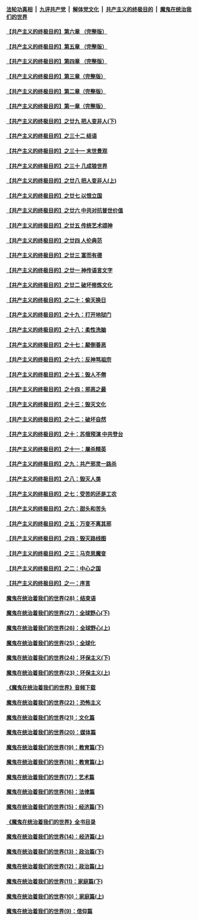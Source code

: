 ####  [法轮功真相](../../../../basic/blob/master/README.md?t=05071402) &nbsp;|&nbsp; [九评共产党](../../../../9ping.md/blob/master/README.md?t=05071402) &nbsp;|&nbsp; [解体党文化](../../../../jtdwh.md/blob/master/README.md?t=05071402)  &nbsp;|&nbsp; [共产主义的终极目的](../../../../gczydzjmd.md/blob/master/README.md?t=05071402) &nbsp;|&nbsp; [魔鬼在统治我们的世界](../../../../mgztzwmdsj.md/blob/master/README.md?t=05071402) 

#### [【共产主义的终极目的】第六章 （完整版）](../pages/nsc422/n11428913.md?t=05071402) 

#### [【共产主义的终极目的】第五章 （完整版）](../pages/nsc422/n11428912.md?t=05071402) 

#### [【共产主义的终极目的】第四章 （完整版）](../pages/nsc422/n11428907.md?t=05071402) 

#### [【共产主义的终极目的】第三章（完整版）](../pages/nsc422/n11428848.md?t=05071402) 

#### [【共产主义的终极目的】第二章（完整版）](../pages/nsc422/n11428831.md?t=05071402) 

#### [【共产主义的终极目的】第一章（完整版）](../pages/nsc422/n11417651.md?t=05071402) 

#### [【共产主义的终极目的】之廿九 把人变非人(下)](../pages/nsc422/n11344140.md?t=05071402) 

#### [【共产主义的终极目的】之三十二 结语](../pages/nsc422/n11360535.md?t=05071402) 

#### [【共产主义的终极目的】之三十一 末世景观](../pages/nsc422/n11351129.md?t=05071402) 

#### [【共产主义的终极目的】之三十 几成狼世界](../pages/nsc422/n11348280.md?t=05071402) 

#### [【共产主义的终极目的】之廿八 把人变非人(上)](../pages/nsc422/n11340492.md?t=05071402) 

#### [【共产主义的终极目的】之廿七 以恨立国](../pages/nsc422/n11336944.md?t=05071402) 

#### [【共产主义的终极目的】之廿六 中共对抗普世价值](../pages/nsc422/n11324785.md?t=05071402) 

#### [【共产主义的终极目的】之廿五 传统艺术颂神](../pages/nsc422/n11296396.md?t=05071402) 

#### [【共产主义的终极目的】之廿四 人伦典范](../pages/nsc422/n11296397.md?t=05071402) 

#### [【共产主义的终极目的】之廿三 富而有德](../pages/nsc422/n11283598.md?t=05071402) 

#### [【共产主义的终极目的】之廿一 神传语言文字](../pages/nsc422/n11263265.md?t=05071402) 

#### [【共产主义的终极目的】之廿二 破坏修炼文化](../pages/nsc422/n11245728.md?t=05071402) 

#### [【共产主义的终极目的】之二十：偷天换日](../pages/nsc422/n11238846.md?t=05071402) 

#### [【共产主义的终极目的】之十九：打开地狱门](../pages/nsc422/n11206376.md?t=05071402) 

#### [【共产主义的终极目的】之十八：柔性洗脑](../pages/nsc422/n11199994.md?t=05071402) 

#### [【共产主义的终极目的】之十七：颠倒善恶](../pages/nsc422/n11179782.md?t=05071402) 

#### [【共产主义的终极目的】之十六：反神骂祖宗](../pages/nsc422/n11166798.md?t=05071402) 

#### [【共产主义的终极目的】之十五：毁人不倦](../pages/nsc422/n11166792.md?t=05071402) 

#### [【共产主义的终极目的】之十四：邪恶之最](../pages/nsc422/n11150249.md?t=05071402) 

#### [【共产主义的终极目的】之十三：毁灭文化](../pages/nsc422/n11135227.md?t=05071402) 

#### [【共产主义的终极目的】之十二：破坏自然](../pages/nsc422/n11135214.md?t=05071402) 

#### [【共产主义的终极目的】之十：苏俄预演 中共登台](../pages/nsc422/n11118424.md?t=05071402) 

#### [【共产主义的终极目的】之十一：屠杀精英](../pages/nsc422/n11118442.md?t=05071402) 

#### [【共产主义的终极目的】之九：共产邪灵一路杀](../pages/nsc422/n11114139.md?t=05071402) 

#### [【共产主义的终极目的】之八：毁灭人类](../pages/nsc422/n11108503.md?t=05071402) 

#### [【共产主义的终极目的】之七：受苦的还是工农](../pages/nsc422/n11101809.md?t=05071402) 

#### [【共产主义的终极目的】之六：甜头和苦头](../pages/nsc422/n11096971.md?t=05071402) 

#### [【共产主义的终极目的】之五：万变不离其邪](../pages/nsc422/n11091285.md?t=05071402) 

#### [【共产主义的终极目的】之四：毁灭路线图](../pages/nsc422/n11086284.md?t=05071402) 

#### [【共产主义的终极目的】之三：马克思魔变](../pages/nsc422/n11061941.md?t=05071402) 

#### [【共产主义的终极目的】之二：中心之国](../pages/nsc422/n11047728.md?t=05071402) 

#### [【共产主义的终极目的】之一：序言](../pages/nsc422/n11086077.md?t=05071402) 

#### [魔鬼在统治着我们的世界(28)：结束语](../pages/nsc422/n10936246.md?t=05071402) 

#### [魔鬼在统治着我们的世界(27)：全球野心(下)](../pages/nsc422/n10928319.md?t=05071402) 

#### [魔鬼在统治着我们的世界(26)：全球野心(上)](../pages/nsc422/n10900318.md?t=05071402) 

#### [魔鬼在统治着我们的世界(25)：全球化](../pages/nsc422/n10788205.md?t=05071402) 

#### [魔鬼在统治着我们的世界(24)：环保主义(下)](../pages/nsc422/n10695307.md?t=05071402) 

#### [魔鬼在统治着我们的世界(23)：环保主义(上)](../pages/nsc422/n10688613.md?t=05071402) 

#### [《魔鬼在统治着我们的世界》音频下载](../pages/nsc422/n10635553.md?t=05071402) 

#### [魔鬼在统治着我们的世界(22)：恐怖主义](../pages/nsc422/n10614727.md?t=05071402) 

#### [魔鬼在统治着我们的世界(21)：文化篇](../pages/nsc422/n10597706.md?t=05071402) 

#### [魔鬼在统治着我们的世界(20)：媒体篇](../pages/nsc422/n10586579.md?t=05071402) 

#### [魔鬼在统治着我们的世界(19)：教育篇(下)](../pages/nsc422/n10564808.md?t=05071402) 

#### [魔鬼在统治着我们的世界(18)：教育篇(上)](../pages/nsc422/n10526970.md?t=05071402) 

#### [魔鬼在统治着我们的世界(17)：艺术篇](../pages/nsc422/n10499093.md?t=05071402) 

#### [魔鬼在统治着我们的世界(16)：法律篇](../pages/nsc422/n10485969.md?t=05071402) 

#### [魔鬼在统治着我们的世界(15)：经济篇(下)](../pages/nsc422/n10469975.md?t=05071402) 

#### [《魔鬼在统治着我们的世界》全书目录](../pages/nsc422/n10464261.md?t=05071402) 

#### [魔鬼在统治着我们的世界(14)：经济篇(上)](../pages/nsc422/n10457370.md?t=05071402) 

#### [魔鬼在统治着我们的世界(13)：政治篇(下)](../pages/nsc422/n10448270.md?t=05071402) 

#### [魔鬼在统治着我们的世界(12)：政治篇(上)](../pages/nsc422/n10444576.md?t=05071402) 

#### [魔鬼在统治着我们的世界(11)：家庭篇(下)](../pages/nsc422/n10440961.md?t=05071402) 

#### [魔鬼在统治着我们的世界(10)：家庭篇(上)](../pages/nsc422/n10435448.md?t=05071402) 

#### [魔鬼在统治着我们的世界(9)：信仰篇](../pages/nsc422/n10432159.md?t=05071402) 

